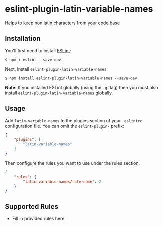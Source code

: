 # eslint-plugin-latin-variable-names

Helps to keep non latin characters from your code base

## Installation

You'll first need to install [ESLint](http://eslint.org):

```
$ npm i eslint --save-dev
```

Next, install `eslint-plugin-latin-variable-names`:

```
$ npm install eslint-plugin-latin-variable-names --save-dev
```

**Note:** If you installed ESLint globally (using the `-g` flag) then you must also install `eslint-plugin-latin-variable-names` globally.

## Usage

Add `latin-variable-names` to the plugins section of your `.eslintrc` configuration file. You can omit the `eslint-plugin-` prefix:

```json
{
    "plugins": [
        "latin-variable-names"
    ]
}
```


Then configure the rules you want to use under the rules section.

```json
{
    "rules": {
        "latin-variable-names/rule-name": 2
    }
}
```

## Supported Rules

* Fill in provided rules here





